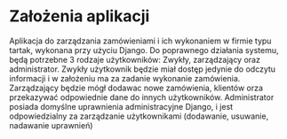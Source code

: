 # Założenia aplikacji

Aplikacja do zarządzania zamówieniami i ich wykonaniem w firmie typu tartak, wykonana przy użyciu Django.
Do poprawnego działania systemu, będą potrzebne 3 rodzaje użytkowników: Zwykły, zarządzający oraz administrator.
Zwykły użytkownik będzie miał dostęp jedynie do odczytu informacji i w założeniu ma za zadanie wykonanie zamówienia.
Zarządzający będzie mógł dodawac nowe zamówienia, klientów orza przekazywać odpowiednie dane do innych użytkowników.
Administrator posiada domyślne uprawnienia administracyjne Django, i jest odpowiedzialny za zarządzanie użytkownikami (dodawanie, usuwanie, nadawanie uprawnień)
